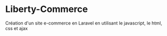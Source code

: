 # Liberty-Commerce
Création d'un site e-commerce en Laravel en utilisant le javascript, le html, css et ajax
